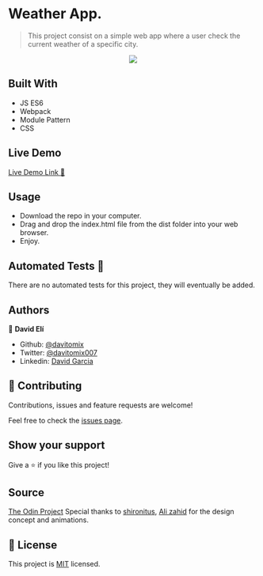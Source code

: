 # Weather App.

> This project consist on a simple web app where a user check the current weather of a specific city.

<p align="center">
  <img src="./weather-main.gif">
</p>

## Built With
- JS ES6
- Webpack
- Module Pattern
- CSS

## Live Demo
[Live Demo Link :rocket:](https://rawcdn.githack.com/davitomix/weather_app/cbac1bc2a03a9dd689cc37e40654165366381336/dist/index.html)


## Usage
- Download the repo in your computer.
- Drag and drop the index.html file from the dist folder into your web browser.
- Enjoy.

## Automated Tests :space_invader:
There are no automated tests for this project, they will eventually be added.


## Authors
👤 **David Elí**

- Github: [@davitomix](https://github.com/davitomix)
- Twitter: [@davitomix007](https://twitter.com/davitomix007)
- Linkedin: [David Garcia](https://www.linkedin.com/in/davideligarcia/)

## 🤝 Contributing
Contributions, issues and feature requests are welcome!

Feel free to check the [issues page](issues/).

## Show your support
Give a ⭐️ if you like this project!

## Source
[The Odin Project](https://www.theodinproject.com/courses/javascript/lessons/todo-list)
Special thanks to [shironitus](https://codepen.io/shironitus), [Ali zahid](https://codepen.io/alx_code) for the design concept and animations.


## 📝 License
This project is [MIT](lic.url) licensed.
